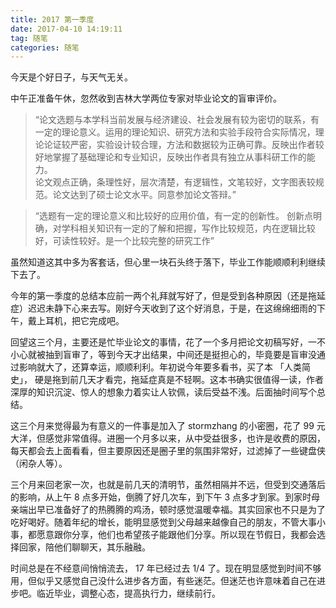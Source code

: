 ```yaml
---
title: 2017 第一季度
date: 2017-04-10 14:19:11
tag: 随笔
categories: 随笔
---
```


今天是个好日子，与天气无关。

中午正准备午休，忽然收到吉林大学两位专家对毕业论文的盲审评价。

> “论文选题与本学科当前发展与经济建设、社会发展有较为密切的联系，有一定的理论意义。运用的理论知识、研究方法和实验手段符合实际情况，理论论证较严密，实验设计较合理，方法和数据较为正确可靠。反映出作者较好地掌握了基础理论和专业知识，反映出作者具有独立从事科研工作的能力。  
> 论文观点正确，条理性好，层次清楚，有逻辑性，文笔较好，文字图表较规范。论文达到了硕士论文水平。同意参加论文答辩。”

> “选题有一定的理论意义和比较好的应用价值，有一定的创新性。 创新点明确，对学科相关知识有一定的了解和把握，写作比较规范，内在逻辑比较好，可读性较好。是一个比较完整的研究工作”

虽然知道这其中多为客套话，但心里一块石头终于落下，毕业工作能顺顺利利继续下去了。

今年的第一季度的总结本应前一两个礼拜就写好了，但是受到各种原因（还是拖延症）迟迟未静下心来去写。刚好今天收到了这个好消息，于是，在这绵绵细雨的下午，戴上耳机，把它完成吧。

回望这三个月，主要还是忙毕业论文的事情，花了一个多月把论文初稿写好，一不小心就被抽到盲审了，等到今天才出结果，中间还是挺担心的，毕竟要是盲审没通过影响就大了，还算幸运，顺顺利利。年初说今年要多看书，买了本 「人类简史」， 硬是拖到前几天才看完，拖延症真是不轻啊。这本书确实很值得一读，作者深厚的知识沉淀、惊人的想象力着实让人钦佩，读后受益不浅。后面抽时间写个总结。

这三个月来觉得最为有意义的一件事是加入了 stormzhang 的小密圈，花了 99 元大洋，但感觉非常值得。进圈一个月多以来，从中受益很多，也许是收费的原因，每天都会去上面看看，但主要原因还是圈子里的氛围非常好，过滤掉了一些键盘侠（闲杂人等）。

三个月来回老家一次，也就是前几天的清明节，虽然相隔并不远，但受到交通落后的影响，从上午 8 点多开始，倒腾了好几次车，到下午 3 点多才到家。到家时母亲端出早已准备好了的热腾腾的鸡汤，顿时感觉温暖幸福。其实回家也不只是为了吃好喝好。随着年纪的增长，能明显感觉到父母越来越像自己的朋友，不管大事小事，都愿意跟你分享，他们也希望孩子能跟他们分享。所以现在节假日，我都会选择回家，陪他们聊聊天，其乐融融。

时间总是在不经意间悄悄流去， 17 年已经过去 1/4 了。现在明显感觉到时间不够用，但似乎又感觉自己没什么进步各方面，有些迷茫。但迷茫也许意味着自己在进步吧。临近毕业，调整心态，提高执行力，继续前行。










